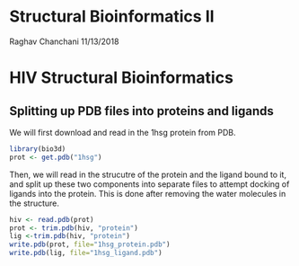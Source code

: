 Structural Bioinformatics II
================
Raghav Chanchani
11/13/2018

HIV Structural Bioinformatics
=============================

Splitting up PDB files into proteins and ligands
------------------------------------------------

We will first download and read in the 1hsg protein from PDB.

``` r
library(bio3d)
prot <- get.pdb("1hsg")
```

Then, we will read in the strucutre of the protein and the ligand bound to it, and split up these two components into separate files to attempt docking of ligands into the protein. This is done after removing the water molecules in the structure.

``` r
hiv <- read.pdb(prot)
prot <- trim.pdb(hiv, "protein")
lig <-trim.pdb(hiv, "protein")
write.pdb(prot, file="1hsg_protein.pdb")
write.pdb(lig, file="1hsg_ligand.pdb")
```

